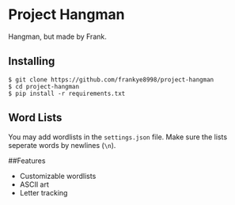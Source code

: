 # Project Hangman
Hangman, but made by Frank.
## Installing
```
$ git clone https://github.com/frankye8998/project-hangman
$ cd project-hangman
$ pip install -r requirements.txt
```
## Word Lists
You may add wordlists in the `settings.json` file. Make sure the lists seperate words by newlines (`\n`).

##Features
 * Customizable wordlists
 * ASCII art
 * Letter tracking